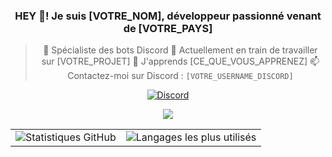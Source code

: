 <div align="center">

### HEY 👋! Je suis [VOTRE_NOM], développeur passionné venant de [VOTRE_PAYS]

> 💬 Spécialiste des bots Discord
> 🔭 Actuellement en train de travailler sur [VOTRE_PROJET]
> 🌱 J'apprends [CE_QUE_VOUS_APPRENEZ]
> 📫 Contactez-moi sur Discord : `[VOTRE_USERNAME_DISCORD]`

</div>

<div align="center">
  <a href="https://discord.com/users/1152591774741708891">
    <img src="https://img.shields.io/badge/Discord-5865F2?style=for-the-badge&logo=discord&logoColor=white" alt="Discord">
  </a>
</div>

<p align="center">
  <a href="https://skillicons.dev">
    <img src="https://skillicons.dev/icons?i=python,js,php,mysql,css,html,lua" />
  </a>
</p>

<table align="center">
  <tr>
    <td><img src="https://github-readme-stats.vercel.app/api?username=so-fastof&show_icons=true&theme=radical&hide_border=true&count_private=true" alt="Statistiques GitHub" /></td>
    <td><img src="https://github-readme-stats.vercel.app/api/top-langs/?username=so-fastof&layout=compact&theme=radical&hide_border=true&langs_count=8" alt="Langages les plus utilisés" /></td>
  </tr>
</table>
